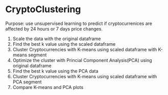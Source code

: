 # CryptoClustering

Purpose: use unsupervised learning to predict if cryptocurrenices are affected by 24 hours or 7 days price changes.

1. Scale the data with the original dataframe
2. Find the best k value using the scaled dataframe
3. Cluster Cryptocurrencies with K-means using scaled dataframe with K-means segment
4. Optimize the cluster with Princial Component Analysis(PCA) using original dataframe
5. Find the best k value using the PCA data
6. Cluster Cryptocurrencies with K-means using scaled dataframe with PCA segment
7. Compare K-means and PCA plots
